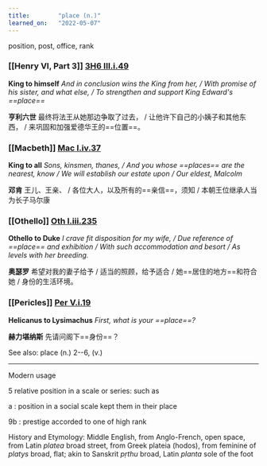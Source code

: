 ```yaml
---
title:        "place (n.)"
learned_on:   "2022-05-07"
---
```


position, post, office, rank

### [[Henry VI, Part 3]] [3H6 III.i.49](https://www.shakespeareswords.com/Public/Play.aspx?Act=3&Scene=1&WorkId=31#225963)

**King to himself** *And in conclusion wins the King from her, / With promise of his sister, and what else, / To strengthen and support King Edward's ==place==*

**亨利六世** 最终将法王从她那边争取了过去， / 让他许下自己的小姨子和其他东西， / 来巩固和加强爱德华王的==位置==。

### [[Macbeth]] [Mac I.iv.37](https://www.shakespeareswords.com/Public/Play.aspx?Act=1&Scene=4&WorkId=13#159651)

**King to all** *Sons, kinsmen, thanes, / And you whose ==places== are the nearest, know / We will establish our estate upon / Our eldest, Malcolm*

**邓肯** 王儿、王亲、 / 各位大人，以及所有的==亲信==，须知 / 本朝王位继承人当为长子马尔康

### [[Othello]] [Oth I.iii.235](https://www.shakespeareswords.com/Public/Play.aspx?Act=1&Scene=3&WorkId=9#142117)

**Othello to Duke** *I crave fit disposition for my wife, / Due reference of ==place== and exhibition / With such accommodation and besort / As levels with her breeding.*

**奥瑟罗** 希望对我的妻子给予 / 适当的照顾，给予适合 / 她==居住的地方==和符合她 / 身份的生活环境。

### [[Pericles]] [Per V.i.19](https://www.shakespeareswords.com/Public/Play.aspx?Act=5&Scene=1&WorkId=16#171637)

**Helicanus to Lysimachus** *First, what is your ==place==?*

**赫力堪纳斯** 先请问阁下==身份==？

See also: place (n.) 2--6, (v.)

-----

Modern usage

5 relative position in a scale or series: such as

a : position in a social scale kept them in their place

9b : prestige accorded to one of high rank

History and Etymology: Middle English, from Anglo-French, open space, from Latin *platea* broad street, from Greek plateia (hodos), from feminine of *platys* broad, flat; akin to Sanskrit *pṛthu* broad, Latin *planta* sole of the foot
